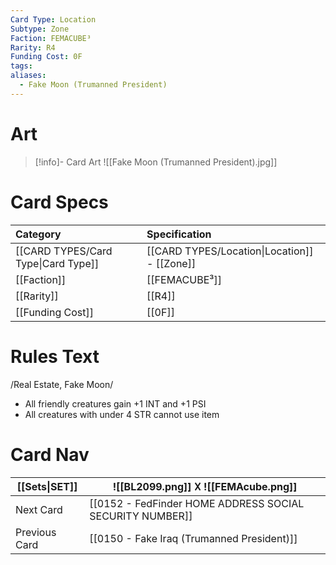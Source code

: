 ```yaml
---
Card Type: Location
Subtype: Zone
Faction: FEMACUBE³
Rarity: R4
Funding Cost: 0F
tags: 
aliases:
  - Fake Moon (Trumanned President)
---
```

# Art

> [!info]- Card Art
> ![[Fake Moon (Trumanned President).jpg]]

# Card Specs

| Category | Specification| 
| :--- | :--- |
| [[CARD TYPES/Card Type\|Card Type]] | [[CARD TYPES/Location\|Location]] - [[Zone]] |  
| [[Faction]] | [[FEMACUBE³]] |  
| [[Rarity]] | [[R4]] |  
| [[Funding Cost]] | [[0F]] | 

# Rules Text  

/Real Estate, Fake Moon/
- All friendly creatures gain +1 INT and +1 PSI
- All creatures with under 4 STR cannot use item


# Card Nav

| [[Sets\|SET]] |  ![[BL2099.png]] 𐌢 ![[FEMAcube.png]] |
| ------------- | ------------------------------ |
| Next Card     | [[0152 - FedFinder HOME ADDRESS SOCIAL SECURITY NUMBER]] |
| Previous Card | [[0150 - Fake Iraq (Trumanned President)]] |



